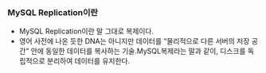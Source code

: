### MySQL Replication이란
- MySQL Replication이란 말 그대로 복제이다. 
- 영어 사전에 나온 듯한 DNA는 아니지만 데이터를 “물리적으로 다른 서버의 저장 공간” 안에 동일한 데이터를 복사하는 기술.MySQL복제라는 말과 같이, 디스크를 독립적으로 분리하여 데이터를 유지한다.